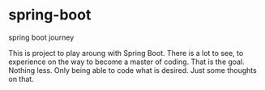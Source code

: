 # spring-boot
spring boot journey

This is project to play aroung with Spring Boot.
There is a lot to see, to experience on the way to become a master of coding.
That is the goal. Nothing less. Only being able to code what is desired.
Just some thoughts on that.
